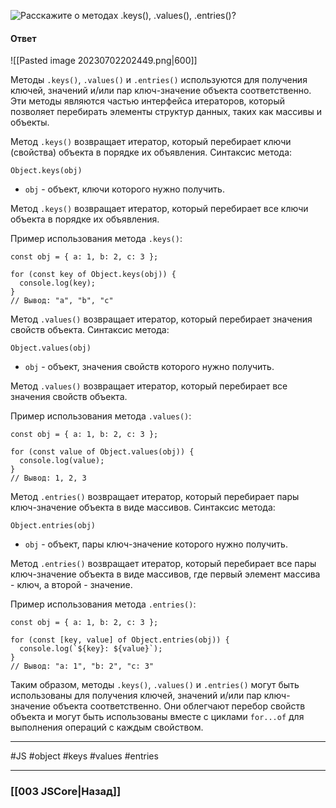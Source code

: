 ![Расскажите о методах `.keys()`, `.values()`, `.entries()`?](https://youtu.be/OA63L1eQ6pA?t=127)

#### Ответ

![[Pasted image 20230702202449.png|600]]

Методы `.keys()`, `.values()` и `.entries()` используются для получения ключей, значений и/или пар ключ-значение объекта соответственно. Эти методы являются частью интерфейса итераторов, который позволяет перебирать элементы структур данных, таких как массивы и объекты.

Метод `.keys()` возвращает итератор, который перебирает ключи (свойства) объекта в порядке их объявления. Синтаксис метода:

```
Object.keys(obj)
```
- `obj` - объект, ключи которого нужно получить.

Метод `.keys()` возвращает итератор, который перебирает все ключи объекта в порядке их объявления.

Пример использования метода `.keys()`:

```
const obj = { a: 1, b: 2, c: 3 };

for (const key of Object.keys(obj)) {
  console.log(key);
}
// Вывод: "a", "b", "c"
```

Метод `.values()` возвращает итератор, который перебирает значения свойств объекта. Синтаксис метода:

```
Object.values(obj)
```
- `obj` - объект, значения свойств которого нужно получить.

Метод `.values()` возвращает итератор, который перебирает все значения свойств объекта.

Пример использования метода `.values()`:

```
const obj = { a: 1, b: 2, c: 3 };

for (const value of Object.values(obj)) {
  console.log(value);
}
// Вывод: 1, 2, 3
```

Метод `.entries()` возвращает итератор, который перебирает пары ключ-значение объекта в виде массивов. Синтаксис метода:

```
Object.entries(obj)
```
- `obj` - объект, пары ключ-значение которого нужно получить.

Метод `.entries()` возвращает итератор, который перебирает все пары ключ-значение объекта в виде массивов, где первый элемент массива - ключ, а второй - значение.

Пример использования метода `.entries()`:

```
const obj = { a: 1, b: 2, c: 3 };

for (const [key, value] of Object.entries(obj)) {
  console.log(`${key}: ${value}`);
}
// Вывод: "a: 1", "b: 2", "c: 3"
```

Таким образом, методы `.keys()`, `.values()` и `.entries()` могут быть использованы для получения ключей, значений и/или пар ключ-значение объекта соответственно. Они облегчают перебор свойств объекта и могут быть использованы вместе с циклами `for...of` для выполнения операций с каждым свойством.

___
 #JS #object #keys #values #entries 

___

### [[003 JSCore|Назад]]